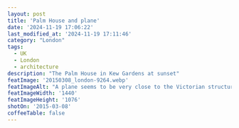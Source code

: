 ```yaml
---
layout: post
title: 'Palm House and plane'
date: '2024-11-19 17:06:22'
last_modified_at: '2024-11-19 17:11:46'
category: "London"
tags:
  - UK
  - London
  - architecture
description: "The Palm House in Kew Gardens at sunset"
featImage: '20150308_london-9264.webp'
featImageAlt: "A plane seems to be very close to the Victorian structure"
featImageWidth: '1440'
featImageHeight: '1076'
shotOn: '2015-03-08'
coffeeTable: false
---
```

